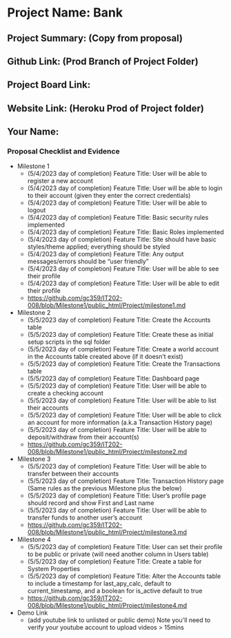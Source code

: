 # Project Name: Bank
## Project Summary: (Copy from proposal)
## Github Link: (Prod Branch of Project Folder)
## Project Board Link: 
## Website Link: (Heroku Prod of Project folder)
## Your Name:

 
 
### Proposal Checklist and Evidence

- Milestone 1
  - (5/4/2023 day of completion) Feature Title: User will be able to register a new account
  - (5/4/2023 day of completion) Feature Title: User will be able to login to their account (given they enter the correct credentials)
  - (5/4/2023 day of completion) Feature Title: User will be able to logout
  - (5/4/2023 day of completion) Feature Title: Basic security rules implemented
  - (5/4/2023 day of completion) Feature Title: Basic Roles implemented
  - (5/4/2023 day of completion) Feature Title: Site should have basic styles/theme applied; everything should be styled
  - (5/4/2023 day of completion) Feature Title: Any output messages/errors should be “user friendly”
  - (5/4/2023 day of completion) Feature Title: User will be able to see their profile
  - (5/4/2023 day of completion) Feature Title: User will be able to edit their profile
  - https://github.com/gc359/IT202-008/blob/Milestone1/public_html/Project/milestone1.md
- Milestone 2
  - (5/5/2023 day of completion) Feature Title: Create the Accounts table
  - (5/5/2023 day of completion) Feature Title: Create these as initial setup scripts in the sql folder
  - (5/5/2023 day of completion) Feature Title: Create a world account in the Accounts table created above (if it doesn’t exist)
  - (5/5/2023 day of completion) Feature Title: Create the Transactions table
  - (5/5/2023 day of completion) Feature Title: Dashboard page
  - (5/5/2023 day of completion) Feature Title: User will be able to create a checking account
  - (5/5/2023 day of completion) Feature Title: User will be able to list their accounts
  - (5/5/2023 day of completion) Feature Title: User will be able to click an account for more information (a.k.a Transaction History page)
  - (5/5/2023 day of completion) Feature Title: User will be able to deposit/withdraw from their account(s)
  - https://github.com/gc359/IT202-008/blob/Milestone1/public_html/Project/milestone2.md
- Milestone 3
  - (5/5/2023 day of completion) Feature Title: User will be able to transfer between their accounts
  - (5/5/2023 day of completion) Feature Title: Transaction History page (Same rules as the previous Milestone plus the below)
  - (5/5/2023 day of completion) Feature Title: User’s profile page should record and show First and Last name
  - (5/5/2023 day of completion) Feature Title: User will be able to transfer funds to another user’s account
  - https://github.com/gc359/IT202-008/blob/Milestone1/public_html/Project/milestone3.md
- Milestone 4
  - (5/5/2023 day of completion) Feature Title: User can set their profile to be public or private (will need another column in Users table)
  - (5/5/2023 day of completion) Feature Title: Create a table for System Properties 
  - (5/5/2023 day of completion) Feature Title: Alter the Accounts table to include a timestamp for last_apy_calc, default to current_timestamp, and a boolean for is_active default to true
  - https://github.com/gc359/IT202-008/blob/Milestone1/public_html/Project/milestone4.md
- Demo Link
  - (add youtube link to unlisted or public demo) Note you'll need to verify your youtube account to upload videos > 15mins